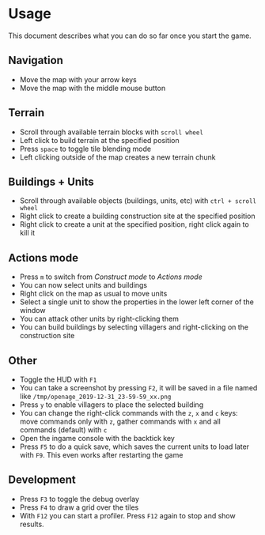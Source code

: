 # Usage

This document describes what you can do so far once you start the game.

## Navigation

- Move the map with your arrow keys
- Move the map with the middle mouse button

## Terrain

- Scroll through available terrain blocks with `scroll wheel`
- Left click to build terrain at the specified position
- Press `space` to toggle tile blending mode
- Left clicking outside of the map creates a new terrain chunk

## Buildings + Units

- Scroll through available objects (buildings, units, etc) with `ctrl + scroll
  wheel`
- Right click to create a building construction site at the specified position
- Right click to create a unit at the specified position, right click again to
  kill it

## Actions mode

- Press `m` to switch from *Construct mode* to *Actions mode*
- You can now select units and buildings
- Right click on the map as usual to move units
- Select a single unit to show the properties in the lower left corner of the
  window
- You can attack other units by right-clicking them
- You can build buildings by selecting villagers and right-clicking on the
  construction site

## Other

- Toggle the HUD with `F1`
- You can take a screenshot by pressing `F2`, it will be saved in a file named
  like `/tmp/openage_2019-12-31_23-59-59_xx.png`
- Press `y` to enable villagers to place the selected building
- You can change the right-click commands with the `z`, `x` and `c` keys: move
  commands only with `z`, gather commands with `x` and all commands (default)
  with `c`
- Open the ingame console with the backtick key
- Press `F5` to do a quick save, which saves the current units to load later with `F9`. This even works after restarting the game

## Development

- Press `F3` to toggle the debug overlay
- Press `F4` to draw a grid over the tiles
- With `F12` you can start a profiler. Press `F12` again to stop and show
  results.
